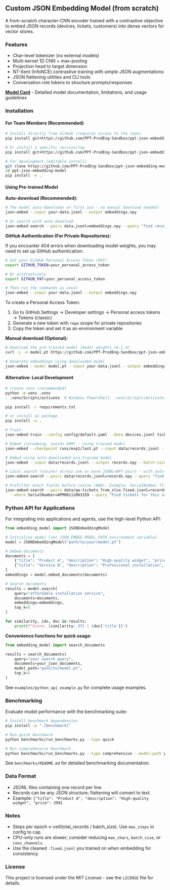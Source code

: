 ## Custom JSON Embedding Model (from scratch)

A from-scratch character-CNN encoder trained with a contrastive objective to embed JSON records (devices, tickets, customers) into dense vectors for vector stores.

### Features
- Char-level tokenizer (no external models)
- Multi-kernel 1D CNN + max-pooling
- Projection head to target dimension
- NT-Xent (InfoNCE) contrastive training with simple JSON augmentations
- JSON flattening utilities and CLI tools
- Conversation role tokens to structure prompts/responses

**[Model Card](MODEL_CARD.md)** - Detailed model documentation, limitations, and usage guidelines

### Installation

#### For Team Members (Recommended)

```bash
# Install directly from GitHub (requires access to the repo)
pip install git+https://github.com/PPT-ProdEng-Sandbox/ppt-json-embedding-model.git

# Or install a specific version/tag
pip install git+https://github.com/PPT-ProdEng-Sandbox/ppt-json-embedding-model.git@v0.1.5

# For development (editable install)
git clone https://github.com/PPT-ProdEng-Sandbox/ppt-json-embedding-model.git
cd ppt-json-embedding-model
pip install -e .
```

#### Using Pre-trained Model

**Auto-download (Recommended):**
```bash
# The model auto-downloads on first use - no manual download needed!
json-embed --input your-data.jsonl --output embeddings.npy

# Or search with auto-download
json-embed-search --pairs data.jsonl=embeddings.npy --query "find records" --topk 5
```

**GitHub Authentication (For Private Repositories):**

If you encounter 404 errors when downloading model weights, you may need to set up GitHub authentication:

```bash
# Set your GitHub Personal Access Token (PAT)
export GITHUB_TOKEN=your_personal_access_token

# Or alternatively
export GITHUB_PAT=your_personal_access_token

# Then run the commands as usual
json-embed --input your-data.jsonl --output embeddings.npy
```

To create a Personal Access Token:
1. Go to GitHub Settings → Developer settings → Personal access tokens → Tokens (classic)
2. Generate a new token with `repo` scope for private repositories
3. Copy the token and set it as an environment variable

**Manual download (Optional):**
```bash
# Download the pre-trained model (model weights v0.1.4)
curl -L -o model.pt https://github.com/PPT-ProdEng-Sandbox/ppt-json-embedding-model/releases/download/v0.1.4/ppt-json-embedding-model-v0.1.4.pt

# Generate embeddings using downloaded model
json-embed --model model.pt --input your-data.jsonl --output embeddings.npy
```

#### Alternative: Local Development

```bash
# create venv (recommended)
python -m venv .venv
. .venv/Scripts/activate  # Windows PowerShell: .venv\Scripts\Activate.ps1

pip install -r requirements.txt

# or install as package
pip install -e .

# Train
json-embed-train --config config/default.yaml --data devices.jsonl tickets.jsonl customers.jsonl --out runs/exp1

# Embed (streaming, avoids OOM) - using trained model
json-embed --checkpoint runs/exp1/last.pt --input data/records.jsonl --output runs/exp1/records.npy --config config/default.yaml --batch-size 64 --limit 5000

# Embed using auto-downloaded pre-trained model
json-embed --input data/records.jsonl --output records.npy --batch-size 64

# Local search (cosine) across one or more JSONL=NPY pairs - with auto-download
json-embed-search --pairs data/records.jsonl=records.npy --query "find related records" --topk 5

# Prefilter exact fields before cosine (AND). Example: SerialNumber filter
json-embed-search --pairs data/qa-tickets_from_xlsx.fixed.jsonl=records.npy \
  --where SerialNumber=APM00111003159 --query "Find tickets for this serial" --topk 5
```

### Python API for Applications

For integrating into applications and agents, use the high-level Python API:

```python
from embedding_model import JSONEmbeddingModel

# Initialize model (set JSON_EMBED_MODEL_PATH environment variable)
model = JSONEmbeddingModel("path/to/your/model.pt")

# Embed documents
documents = [
    {"title": "Product A", "description": "High-quality widget", "price": 299},
    {"title": "Service B", "description": "Professional installation", "price": 199}
]
embeddings = model.embed_documents(documents)

# Search documents
results = model.search(
    query="affordable installation service", 
    documents=documents, 
    embeddings=embeddings,
    top_k=5
)

for similarity, idx, doc in results:
    print(f"Score: {similarity:.3f} | {doc['title']}")
```

**Convenience functions for quick usage:**
```python
from embedding_model import search_documents

results = search_documents(
    query="your search query",
    documents=your_json_documents,
    model_path="path/to/model.pt",
    top_k=5
)
```

See `examples/python_api_example.py` for complete usage examples.

### Benchmarking

Evaluate model performance with the benchmarking suite:

```bash
# Install benchmark dependencies
pip install -e ".[benchmark]"

# Run quick benchmark
python benchmarks/run_benchmarks.py --type quick

# Run comprehensive benchmark
python benchmarks/run_benchmarks.py --type comprehensive --model-path path/to/model.pt --data-dir data/
```

See `benchmarks/README.md` for detailed benchmarking documentation.

### Data Format
- JSONL files containing one record per line.
- Records can be any JSON structure; flattening will convert to text.
- Example: `{"title": "Product A", "description": "High-quality widget", "price": 299}`

### Notes
- Steps per epoch ≈ ceil(total_records / batch_size). Use `max_steps` in config to cap.
- CPU-only runs are slower; consider reducing `max_chars`, `batch_size`, or `conv_channels`.
- Use the cleaned `.fixed.jsonl` you trained on when embedding for consistency.

### License
This project is licensed under the MIT License - see the `LICENSE` file for details.
